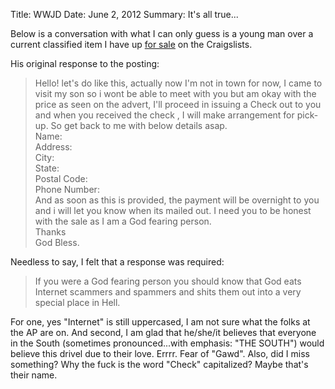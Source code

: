 Title: WWJD
Date: June 2, 2012
Summary: It's all true...

Below is a conversation with what I can only guess is a young man over a
current classified item I have up [for sale][1] on the Craigslists.

His original response to the posting:

> Hello! let's do like this, actually now I'm not in town for now, I came to visit my son so i wont be able to meet with you but am okay with the price as seen on the advert, I'll proceed in issuing a Check out to you and when you received the check , I will make arrangement for pick-up. So get back to me with below details asap.    
> Name:  
> Address:  
> City:  
> State:  
> Postal Code:  
> Phone Number:  
> And as soon as this is provided, the payment will be overnight to you and i will let you know when its mailed out. I need you to be honest with the sale as I am a God fearing person.    
> Thanks  
> God Bless.

Needless to say, I felt that a response was required:

> If you were a God fearing person you should know that God eats
> Internet scammers and spammers and shits them out into a very special
> place in Hell.

For one, yes "Internet" is still uppercased, I am not sure what the
folks at the AP are on. And second, I am glad that he/she/it believes
that everyone in the South (sometimes pronounced...with emphasis: "THE
SOUTH") would believe this drivel due to their love. Errrr. Fear of "Gawd". Also, did
I miss something? Why the fuck is the word "Check" capitalized? Maybe
that's their name. 


[1]: http://greensboro.craigslist.org/bik/2992518454.html
